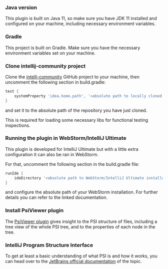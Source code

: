 ### Java version

This plugin is built on Java 11, so make sure you have JDK 11 installed and configured on your machine, including necessary environment variables.

### Gradle

This project is built on Gradle. Make sure you have the necessary environment variables set on your machine.

### Clone intellij-community project

Clone the [intelli-community](https://github.com/JetBrains/intellij-community) GitHub project to your machine,
then uncomment the following section in build.gradle:

```groovy
test {
    systemProperty 'idea.home.path', '<absolute path to locally cloned intellij-community GitHub repository>'
}
```

and set it to the absolute path of the repository you have just cloned.

This is required for loading some necessary libs for functional testing inspections.

### Running the plugin in WebStorm/IntelliJ Ultimate

This plugin is developed for IntelliJ Ultimate but with a little extra configuration it can also be ran in WebStorm.

For that, uncomment the following section in the build.gradle file:

```groovy
runIde {
    ideDirectory '<absolute path to WebStorm/IntelliJ Ultimate installation>' //https://jetbrains.org/intellij/sdk/docs/products/dev_alternate_products.html#configuring-pluginxml
}
```

and configure the absolute path of your WebStorm installation. For further details you can refer to the linked documentation.

### Install PsiViewer plugin

The [PsiViewer plugin](https://plugins.jetbrains.com/plugin/227-psiviewer) gives insight to the PSI structure of files,
including a tree view of the whole PSI tree, and to the properties of each node in the tree. 

### IntelliJ Program Structure Interface

To get at least a basic understanding of what PSI is and how it works, you can head over to the [JetBrains official documentation](https://jetbrains.org/intellij/sdk/docs/basics/architectural_overview/psi.html)
of the topic.
